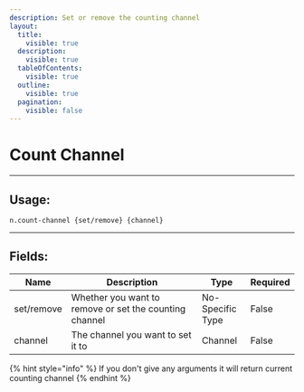 ```yaml
---
description: Set or remove the counting channel
layout:
  title:
    visible: true
  description:
    visible: true
  tableOfContents:
    visible: true
  outline:
    visible: true
  pagination:
    visible: false
---
```


# Count Channel

***

## Usage:

```
n.count-channel {set/remove} {channel}
```

***

## Fields:

<table><thead><tr><th>Name</th><th width="215">Description</th><th>Type</th><th>Required</th></tr></thead><tbody><tr><td>set/remove</td><td>Whether you want to remove or set the counting channel</td><td>No-Specific Type</td><td>False</td></tr><tr><td>channel</td><td>The channel you want to set it to</td><td>Channel</td><td>False</td></tr></tbody></table>

{% hint style="info" %}
If you don't give any arguments it will return current counting channel
{% endhint %}




